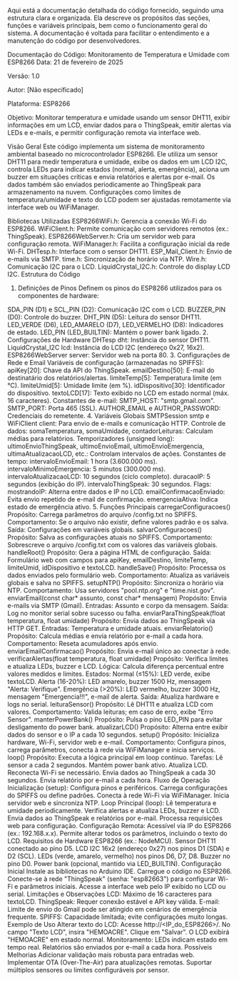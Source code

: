 Aqui está a documentação detalhada do código fornecido, seguindo uma estrutura clara e organizada. Ela descreve os propósitos das seções, funções e variáveis principais, bem como o funcionamento geral do sistema. A documentação é voltada para facilitar o entendimento e a manutenção do código por desenvolvedores.

Documentação do Código: Monitoramento de Temperatura e Umidade com ESP8266
Data: 21 de fevereiro de 2025

Versão: 1.0

Autor: [Não especificado]

Plataforma: ESP8266

Objetivo: Monitorar temperatura e umidade usando um sensor DHT11, exibir informações em um LCD, enviar dados para o ThingSpeak, emitir alertas via LEDs e e-mails, e permitir configuração remota via interface web.

Visão Geral
Este código implementa um sistema de monitoramento ambiental baseado no microcontrolador ESP8266. Ele utiliza um sensor DHT11 para medir temperatura e umidade, exibe os dados em um LCD I2C, controla LEDs para indicar estados (normal, alerta, emergência), aciona um buzzer em situações críticas e envia relatórios e alertas por e-mail. Os dados também são enviados periodicamente ao ThingSpeak para armazenamento na nuvem. Configurações como limites de temperatura/umidade e texto do LCD podem ser ajustadas remotamente via interface web ou WiFiManager.

Bibliotecas Utilizadas
ESP8266WiFi.h: Gerencia a conexão Wi-Fi do ESP8266.
WiFiClient.h: Permite comunicação com servidores remotos (ex.: ThingSpeak).
ESP8266WebServer.h: Cria um servidor web para configuração remota.
WiFiManager.h: Facilita a configuração inicial da rede Wi-Fi.
DHTesp.h: Interface com o sensor DHT11.
ESP_Mail_Client.h: Envio de e-mails via SMTP.
time.h: Sincronização de horário via NTP.
Wire.h: Comunicação I2C para o LCD.
LiquidCrystal_I2C.h: Controle do display LCD I2C.
Estrutura do Código
1. Definições de Pinos
Definem os pinos do ESP8266 utilizados para os componentes de hardware:

SDA_PIN (D1) e SCL_PIN (D2): Comunicação I2C com o LCD.
BUZZER_PIN (D0): Controle do buzzer.
DHT_PIN (D5): Leitura do sensor DHT11.
LED_VERDE (D6), LED_AMARELO (D7), LED_VERMELHO (D8): Indicadores de estado.
LED_PIN (LED_BUILTIN): Mantém o power bank ligado.
2. Configurações de Hardware
DHTesp dht: Instância do sensor DHT11.
LiquidCrystal_I2C lcd: Instância do LCD I2C (endereço 0x27, 16x2).
ESP8266WebServer server: Servidor web na porta 80.
3. Configurações de Rede e Email
Variáveis de configuração (armazenadas no SPIFFS):
apiKey[20]: Chave da API do ThingSpeak.
emailDestino[50]: E-mail do destinatário dos relatórios/alertas.
limiteTemp[5]: Temperatura limite (em °C).
limiteUmid[5]: Umidade limite (em %).
idDispositivo[30]: Identificador do dispositivo.
textoLCD[17]: Texto exibido no LCD em estado normal (máx. 16 caracteres).
Constantes de e-mail:
SMTP_HOST: "smtp.gmail.com".
SMTP_PORT: Porta 465 (SSL).
AUTHOR_EMAIL e AUTHOR_PASSWORD: Credenciais do remetente.
4. Variáveis Globais
SMTPSession smtp e WiFiClient client: Para envio de e-mails e comunicação HTTP.
Controle de dados:
somaTemperatura, somaUmidade, contadorLeituras: Calculam médias para relatórios.
Temporizadores (unsigned long):
ultimoEnvioThingSpeak, ultimoEnvioEmail, ultimoEnvioEmergencia, ultimaAtualizacaoLCD, etc.: Controlam intervalos de ações.
Constantes de tempo:
intervaloEnvioEmail: 1 hora (3.600.000 ms).
intervaloMinimoEmergencia: 5 minutos (300.000 ms).
intervaloAtualizacaoLCD: 10 segundos (ciclo completo).
duracaoIP: 5 segundos (exibição do IP).
intervaloThingSpeak: 30 segundos.
Flags:
mostrandoIP: Alterna entre dados e IP no LCD.
emailConfirmacaoEnviado: Evita envio repetido de e-mail de confirmação.
emergenciaAtiva: Indica estado de emergência ativo.
5. Funções Principais
carregarConfiguracoes()
Propósito: Carrega parâmetros do arquivo /config.txt no SPIFFS.
Comportamento: Se o arquivo não existir, define valores padrão e os salva.
Saída: Configurações em variáveis globais.
salvarConfiguracoes()
Propósito: Salva as configurações atuais no SPIFFS.
Comportamento: Sobrescreve o arquivo /config.txt com os valores das variáveis globais.
handleRoot()
Propósito: Gera a página HTML de configuração.
Saída: Formulário web com campos para apiKey, emailDestino, limiteTemp, limiteUmid, idDispositivo e textoLCD.
handleSave()
Propósito: Processa os dados enviados pelo formulário web.
Comportamento: Atualiza as variáveis globais e salva no SPIFFS.
setupNTP()
Propósito: Sincroniza o horário via NTP.
Comportamento: Usa servidores "pool.ntp.org" e "time.nist.gov".
enviarEmail(const char* assunto, const char* mensagem)
Propósito: Envia e-mails via SMTP (Gmail).
Entradas: Assunto e corpo da mensagem.
Saída: Log no monitor serial sobre sucesso ou falha.
enviarParaThingSpeak(float temperatura, float umidade)
Propósito: Envia dados ao ThingSpeak via HTTP GET.
Entradas: Temperatura e umidade atuais.
enviarRelatorio()
Propósito: Calcula médias e envia relatório por e-mail a cada hora.
Comportamento: Reseta acumuladores após envio.
enviarEmailConfirmacao()
Propósito: Envia e-mail único ao conectar à rede.
verificarAlertas(float temperatura, float umidade)
Propósito: Verifica limites e atualiza LEDs, buzzer e LCD.
Lógica:
Calcula diferença percentual entre valores medidos e limites.
Estados:
Normal (≤15%): LED verde, exibe textoLCD.
Alerta (16-20%): LED amarelo, buzzer 1500 Hz, mensagem "Alerta: Verifique".
Emergência (>20%): LED vermelho, buzzer 3000 Hz, mensagem "Emergencia!!!", e-mail de alerta.
Saída: Atualiza hardware e logs no serial.
leituraSensor()
Propósito: Lê DHT11 e atualiza LCD com valores.
Comportamento: Valida leituras; em caso de erro, exibe "Erro Sensor".
manterPowerBank()
Propósito: Pulsa o pino LED_PIN para evitar desligamento do power bank.
atualizarLCD()
Propósito: Alterna entre exibir dados do sensor e o IP a cada 10 segundos.
setup()
Propósito: Inicializa hardware, Wi-Fi, servidor web e e-mail.
Comportamento: Configura pinos, carrega parâmetros, conecta à rede via WiFiManager e inicia serviços.
loop()
Propósito: Executa a lógica principal em loop contínuo.
Tarefas:
Lê sensor a cada 2 segundos.
Mantém power bank ativo.
Atualiza LCD.
Reconecta Wi-Fi se necessário.
Envia dados ao ThingSpeak a cada 30 segundos.
Envia relatório por e-mail a cada hora.
Fluxo de Operação
Inicialização (setup):
Configura pinos e periféricos.
Carrega configurações do SPIFFS ou define padrões.
Conecta à rede Wi-Fi via WiFiManager.
Inicia servidor web e sincroniza NTP.
Loop Principal (loop):
Lê temperatura e umidade periodicamente.
Verifica alertas e atualiza LEDs, buzzer e LCD.
Envia dados ao ThingSpeak e relatórios por e-mail.
Processa requisições web para configuração.
Configuração Remota:
Acessível via IP do ESP8266 (ex.: 192.168.x.x).
Permite alterar todos os parâmetros, incluindo o texto do LCD.
Requisitos de Hardware
ESP8266 (ex.: NodeMCU).
Sensor DHT11 conectado ao pino D5.
LCD I2C 16x2 (endereço 0x27) nos pinos D1 (SDA) e D2 (SCL).
LEDs (verde, amarelo, vermelho) nos pinos D6, D7, D8.
Buzzer no pino D0.
Power bank (opcional, mantido via LED_BUILTIN).
Configuração Inicial
Instale as bibliotecas no Arduino IDE.
Carregue o código no ESP8266.
Conecte-se à rede "ThingSpeak" (senha: "esp82663") para configurar Wi-Fi e parâmetros iniciais.
Acesse a interface web pelo IP exibido no LCD ou serial.
Limitações e Observações
LCD: Máximo de 16 caracteres para textoLCD.
ThingSpeak: Requer conexão estável e API key válida.
E-mail: Limite de envio do Gmail pode ser atingido em cenários de emergência frequente.
SPIFFS: Capacidade limitada; evite configurações muito longas.
Exemplo de Uso
Alterar texto do LCD:
Acesse http://<IP_do_ESP8266>/.
No campo "Texto LCD", insira "HEMOACRE".
Clique em "Salvar".
O LCD exibirá "HEMOACRE" em estado normal.
Monitoramento:
LEDs indicam estado em tempo real.
Relatórios são enviados por e-mail a cada hora.
Possíveis Melhorias
Adicionar validação mais robusta para entradas web.
Implementar OTA (Over-The-Air) para atualizações remotas.
Suportar múltiplos sensores ou limites configuráveis por sensor.
